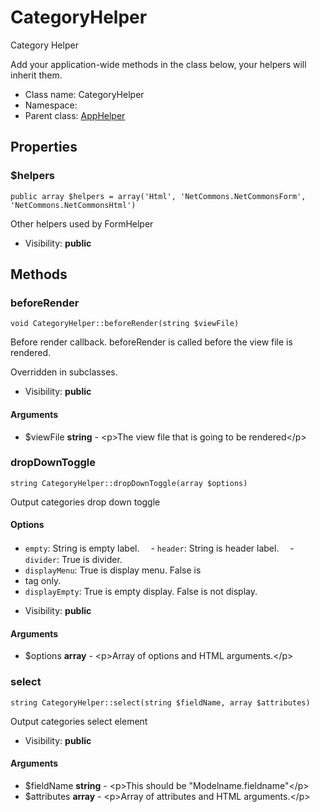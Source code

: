 CategoryHelper
===============

Category Helper

Add your application-wide methods in the class below, your helpers
will inherit them.


* Class name: CategoryHelper
* Namespace: 
* Parent class: [AppHelper](AppHelper.md)





Properties
----------


### $helpers

    public array $helpers = array('Html', 'NetCommons.NetCommonsForm', 'NetCommons.NetCommonsHtml')

Other helpers used by FormHelper



* Visibility: **public**


Methods
-------


### beforeRender

    void CategoryHelper::beforeRender(string $viewFile)

Before render callback. beforeRender is called before the view file is rendered.

Overridden in subclasses.

* Visibility: **public**


#### Arguments
* $viewFile **string** - &lt;p&gt;The view file that is going to be rendered&lt;/p&gt;



### dropDownToggle

    string CategoryHelper::dropDownToggle(array $options)

Output categories drop down toggle

#### Options

  - `empty`: String is empty label.
　- `header`: String is header label.
　- `divider`: True is divider.
  - `displayMenu`: True is display menu. False is <li> tag only.
  - `displayEmpty`: True is empty display. False is not display.

* Visibility: **public**


#### Arguments
* $options **array** - &lt;p&gt;Array of options and HTML arguments.&lt;/p&gt;



### select

    string CategoryHelper::select(string $fieldName, array $attributes)

Output categories select element



* Visibility: **public**


#### Arguments
* $fieldName **string** - &lt;p&gt;This should be &quot;Modelname.fieldname&quot;&lt;/p&gt;
* $attributes **array** - &lt;p&gt;Array of attributes and HTML arguments.&lt;/p&gt;


